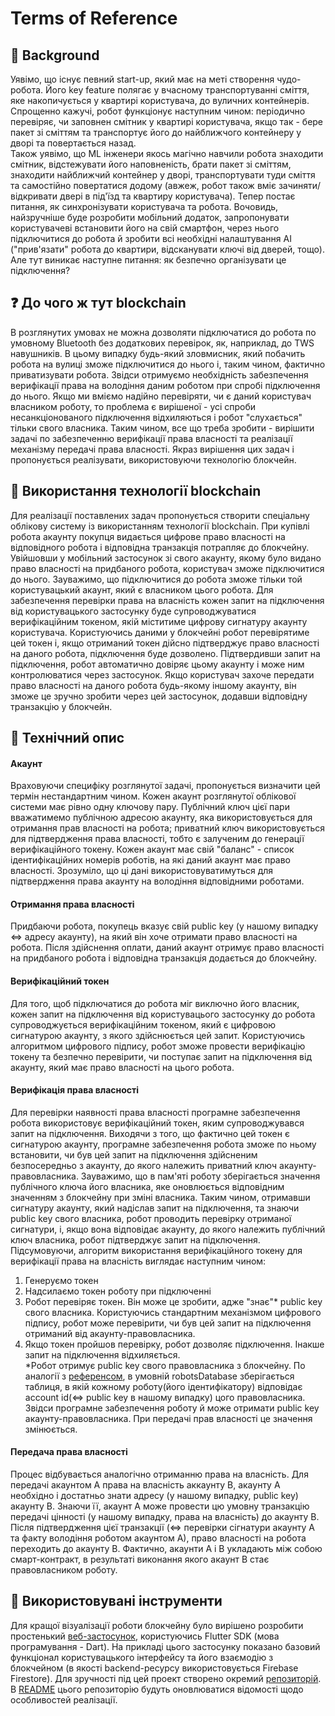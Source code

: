 ﻿# Terms of Reference
## 💭 Background
Уявімо, що існує певний start-up, який має на меті створення чудо-робота. Його key feature полягає у вчасному транспортуванні сміття, яке накопичується у квартирі користувача, до вуличних контейнерів. Спрощенно кажучі, робот функціонує наступним чином: періодично перевіряє, чи заповнен смітник у квартирі користувача, якщо так - бере пакет зі сміттям та транспортує його до найближчого контейнеру у дворі та повертається назад.\
Також уявімо, що ML інженери якось магічно навчили робота знаходити смітник, відстежувати його наповненість, брати пакет зі сміттям, знаходити найближчий контейнер у дворі, транспортувати туди сміття та самостійно повертатися додому (авжеж, робот також вміє зачиняти/відкривати двері в під'їзд та квартиру користувача). Тепер постає питання, як синхронізувати користувача та робота. Вочовидь, найзручніше буде розробити мобільний додаток, запропонувати користувачеві встановити його на свій смартфон, через нього підключитися до робота й зробити всі необхідні налаштування AI ("прив'язати" робота до квартири, відсканувати ключі від дверей, тощо). Але тут виникає наступне питання: як безпечно організувати це підключення?
## ❓ До чого ж тут blockchain
В розглянутих умовах не можна дозволяти підключатися до робота по умовному Bluetooth без додаткових перевірок, як, наприклад, до TWS навушників. В цьому випадку будь-який зловмисник, який побачить робота на вулиці зможе підключитися до нього і, таким чином, фактично приватизувати робота.
Звідси отримуємо необхідність забезпечення верифікації права на володіння даним роботом при спробі підключення до нього. Якщо ми вміємо надійно перевіряти, чи є даний користувач власником роботу, то проблема є вирішеної - усі спроби несанкціонованого підключення відхиляються і робот "слухається" тільки свого власника. Таким чином, все що треба зробити - вирішити задачі по забезпеченню верифікації права власності та реалізації механізму передачі права власності. Якраз вирішення цих задач і пропонується реалізувати, використовуючи технологію блокчейн.
## 🚀 Використання технології blockchain
Для реалізації поставлених задач пропонується створити спеціальну облікову систему із використанням технології blockchain. При купівлі робота акаунту покупця видається цифрове право власності на відповідного робота і відповідна транзакція потрапляє до блокчейну. Увійшовши у мобільний застосунок зі свого акаунту, якому було видано право власності на придбаного робота, користувач зможе підключитися до нього. Зауважимо, що підключитися до робота зможе тільки той користувацький акаунт, який є власником цього робота. Для забезпечення перевірки права на власність кожен запит на підключення від користувацького застосунку буде супроводжуватися верифікаційним токеном, якій міститиме цифрову сигнатуру акаунту користувача. Користуючись даними у блокчейні робот перевірятиме цей токен і, якщо отриманий токен дійсно підтверджує право власності на даного робота, підключення буде дозволено. Підтвердивши запит на підключення, робот автоматично довіряє цьому акаунту і може ним контролюватися через застосунок. Якщо користувач захоче передати право власності на даного робота будь-якому іншому акаунту, він зможе це зручно зробити через цей застосунок, додавши відповідну транзакцію у блокчейн.
## 🎯 Технічний опис
#### Акаунт 
Враховуючи специфіку розглянутої задачі, пропонується визначити цей термін нестандартним чином. Кожен акаунт розглянутої облікової системи має рівно одну ключову пару. Публічний ключ цієї пари вважатимемо публічною адресою акаунту, яка використовується для отримання прав власності на робота; приватний ключ використовується для підтвердження права власності, тобто є залученим до генерації верифікаційного токену. Кожен акаунт має свій "баланс" - список ідентифікаційних номерів роботів, на які даний акаунт має право власності. Зрозуміло, що ці дані використовуватимуться для підтвердження права акаунту на володіння відповідними роботами.  
#### Отримання права власності
Придбаючи робота, покупець вказує свій public key (у нашому випадку <=> адресу акаунту), на який він хоче отримати право власності на робота. Після здійснення оплати, даний акаунт отримує право власності на придбаного робота і відповідна транзакція додається до блокчейну.
#### Верифікаційний токен
Для того, щоб підключатися до робота міг виключно його власник, кожен запит на підключення від користувацього застосунку до робота супроводжується верифікаційним токеном, який є цифровою сигнатурою акаунту, з якого здійснюється цей запит. Користуючись алгоритмом цифрового підпису, робот зможе провести верифікацію токену та безпечно перевірити, чи поступає запит на підключення від акаунту, який має право власності на цього робота. 
#### Верифікація права власності
Для перевірки наявності права власності програмне забезпечення робота використовує верифікаційний токен, яким супроводжувався запит на підключення. Виходячи з того, що фактично цей токен є сигнатурою акаунту, програмне забезпечення робота зможе по ньому встановити, чи був цей запит на підключення здійсненим безпосередньо з акаунту, до якого належить приватний ключ акаунту-правовласника. Зауважимо, що в пам'яті роботу зберігається значення публічного ключа його власника, яке оновлюється відповідним значенням з блокчейну при зміні власника. Таким чином, отримавши сигнатуру акаунту, який надіслав запит на підключення, та знаючи public key свого власника, робот проводить перевірку отриманої сигнатури, і, якщо вона відповідає акаунту, до якого належить публічний ключ власника, робот підтверджує запит на підключення.\
Підсумовуючи, алгоритм використання верифікаційного токену для верифікації права на власність виглядає наступним чином:
1. Генеруємо токен
2. Надсилаємо токен роботу при підключенні
3. Робот перевіряє токен. Він може це зробити, адже "знає"* public key свого власника. Користуючись стандартним механізмом цифрового підпису, робот може перевірити, чи був цей запит на підключення отриманий від акаунту-правовласника.
4. Якщо токен пройшов перевірку, робот дозволяє підключення. Інакше запит на підключення відхиляється.\
*Робот отримує public key свого правовласника з блокчейну. По аналогії з [референсом](https://docs.google.com/document/d/1vXLDZnoAMnMcxI_ppxDlWeUwkrneb86b0pr_q_Kiihg/edit#heading=h.epcelfg8jt6y), в умовній robotsDatabase зберігається таблиця, в якій кожному роботу(його ідентифікатору) відповідає account id(<=> public key в нашому випадку) цого правовласника. Звідси програмне забезпечення роботу й може отримати public key акаунту-правовласника. При передачі прав власності це значення змінюється.
#### Передача права власності
Процес відбувається аналогічно отриманню права на власність. Для передачі акаунтом А права на власність аккаунту В, акаунту А необхідно і достатньо знати адресу (у нашому випадку, public key) акаунту В. Знаючи її, акаунт А може провести цю умовну транзакцію передачі цінності (у нашому випадку, права на власність) до акаунту В. Після підтвердження цієї транзакції (<=> перевірки сігнатури акаунту А та факту володіння роботом акаунтом А), право власності на робота переходить до акаунту В. Фактично, акаунти А і В укладають між собою смарт-контракт, в результаті виконання якого акаунт В стає правовласником роботу.  
## 🔨 Використовувані інструменти
Для кращої візуалізації роботи блокчейну було вирішено розробити простенький [веб-застосунок](https://baby-blockchain.web.app), користуючись Flutter SDK (мова програмування - Dart). На прикладі цього застосунку показано базовий функціонал користувацького інтерфейсу та його взаємодію з блокчейном (в якості backend-ресурсу використовується Firebase Firestore). Для зручності під цей проект створено окремий [репозиторій](https://github.com/chinazys1001/baby_blockchain). В [README](https://github.com/chinazys1001/baby_blockchain#readme) цього репозиторію будуть оновлюватися відомості щодо особливостей реалізації.